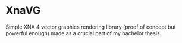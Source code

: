 XnaVG
=====

Simple XNA 4 vector graphics rendering library (proof of concept but powerful enough)
made as a crucial part of my bachelor thesis.


